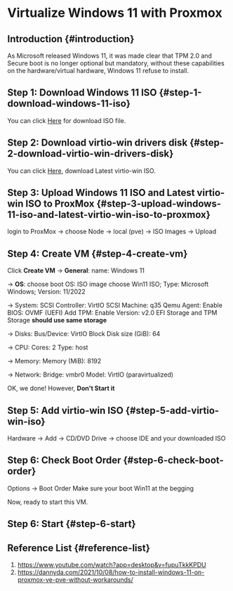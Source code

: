 # Virtualize Windows 11 with Proxmox


## Introduction {#introduction}

As Microsoft released Windows 11, it was made clear that TPM 2.0 and Secure boot is no longer optional but mandatory, without these capabilities on the hardware/virtual hardware, Windows 11 refuse to install.


## Step 1: Download Windows 11 ISO {#step-1-download-windows-11-iso}

You can click [Here](https://www.microsoft.com/software-download/windows11) for download ISO file.


## Step 2: Download virtio-win drivers disk {#step-2-download-virtio-win-drivers-disk}

You can click [Here](https://github.com/virtio-win/virtio-win-pkg-scripts), download Latest virtio-win ISO.


## Step 3: Upload Windows 11 ISO and Latest virtio-win ISO to ProxMox {#step-3-upload-windows-11-iso-and-latest-virtio-win-iso-to-proxmox}

login to ProxMox -&gt; choose Node -&gt; local (pve) -&gt; ISO Images -&gt; Upload


## Step 4: Create VM {#step-4-create-vm}

Click **Create VM** -&gt; **General**: name: Windows 11

-&gt; **OS**: choose boot OS: ISO image choose Win11 ISO; Type: Microsoft Windows; Version: 11/2022

-&gt; System: SCSI Controller: VirtIO SCSI
Machine: q35
Qemu Agent: Enable
BIOS: OVMF (UEFI)
Add TPM: Enable Version: v2.0
EFI Storage and TPM Storage **should use same storage**

-&gt; Disks:
Bus/Device: VirtIO Block
Disk size (GiB): 64

-&gt; CPU:
Cores: 2
Type: host

-&gt; Memory:
Memory (MiB): 8192

-&gt; Network:
Bridge: vmbr0
Model: VirtIO (paravirtualized)

OK, we done! However, **Don't Start it**


## Step 5: Add virtio-win ISO {#step-5-add-virtio-win-iso}

Hardware -&gt; Add -&gt; CD/DVD Drive -&gt; choose IDE and your downloaded ISO


## Step 6: Check Boot Order {#step-6-check-boot-order}

Options -&gt; Boot Order
Make sure your boot Win11 at the begging

Now, ready to start this VM.


## Step 6: Start {#step-6-start}


## Reference List {#reference-list}

1.  <https://www.youtube.com/watch?app=desktop&v=fupuTkkKPDU>
2.  <https://dannyda.com/2021/10/08/how-to-install-windows-11-on-proxmox-ve-pve-without-workarounds/>


